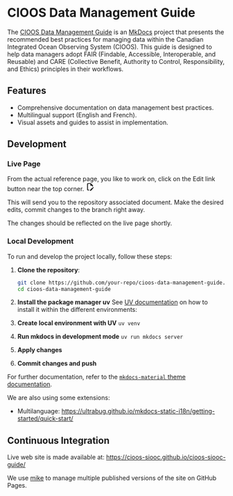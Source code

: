 # CIOOS Data Management Guide

The [CIOOS Data Management Guide](https://cioos-siooc.github.io/cioos-siooc-guide/) is an [MkDocs](https://www.mkdocs.org/) project that presents the recommended best practices for managing data within the Canadian Integrated Ocean Observing System (CIOOS). This guide is designed to help data managers adopt FAIR (Findable, Accessible, Interoperable, and Reusable) and CARE (Collective Benefit, Authority to Control, Responsibility, and Ethics) principles in their workflows.

## Features

- Comprehensive documentation on data management best practices.
- Multilingual support (English and French).
- Visual assets and guides to assist in implementation.

## Development

### Live Page

From the actual reference page, you like to work on, click on the Edit link button near the top corner. <svg xmlns="http://www.w3.org/2000/svg" height=20 viewBox="0 0 24 24"><path d="M10 20H6V4h7v5h5v3.1l2-2V8l-6-6H6c-1.1 0-2 .9-2 2v16c0 1.1.9 2 2 2h4zm10.2-7c.1 0 .3.1.4.2l1.3 1.3c.2.2.2.6 0 .8l-1 1-2.1-2.1 1-1c.1-.1.2-.2.4-.2m0 3.9L14.1 23H12v-2.1l6.1-6.1z"></path></svg>

This will send you to the repository associated document. Make the desired edits, commit changes to the branch right away.

The changes should be reflected on the live page shortly.

### Local Development

To run and develop the project locally, follow these steps:

1. **Clone the repository**:
   ```sh
   git clone https://github.com/your-repo/cioos-data-management-guide.git
   cd cioos-data-management-guide
   ```

2. **Install the package manager uv**
    See [UV documentation](https://docs.astral.sh/uv/getting-started/installation/) on how to install it within the different environments:

3. **Create local environment with UV**
    `uv venv`

4. **Run mkdocs in development mode**
    `uv run mkdocs server`

5. **Apply changes**

6. **Commit changes and push**

For further documentation, refer to the [`mkdocs-material` theme documentation](https://squidfunk.github.io/mkdocs-material/).

We are also using some extensions:
- Multilanguage: https://ultrabug.github.io/mkdocs-static-i18n/getting-started/quick-start/

## Continuous Integration

Live web site is made available at:  https://cioos-siooc.github.io/cioos-siooc-guide/

We use [mike](https://github.com/jimporter/mike) to manage multiple published versions of the site on GitHub Pages.

